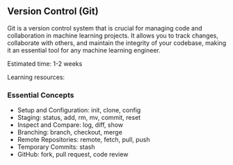 ## Version Control (Git)

Git is a version control system that is crucial for managing code and collaboration in machine learning projects. It allows you to track changes, collaborate with others, and maintain the integrity of your codebase, making it an essential tool for any machine learning engineer.

Estimated time: 1-2 weeks

Learning resources:

### Essential Concepts

- Setup and Configuration: init, clone, config
- Staging: status, add, rm, mv, commit, reset
- Inspect and Compare: log, diff, show
- Branching: branch, checkout, merge
- Remote Repositories: remote, fetch, pull, push
- Temporary Commits: stash
- GitHub: fork, pull request, code review
